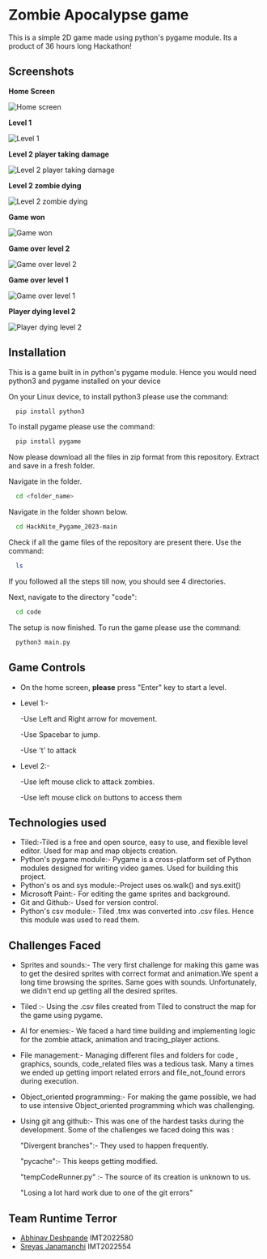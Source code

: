 
# Zombie Apocalypse  game

This is a simple 2D game made using python's pygame module.
Its a product of 36 hours long Hackathon!

## Screenshots

__Home Screen__

![Home screen](https://github.com/Abhi-git-ghpro/HackNite_backup/blob/main/screenshots_for_game/1.png)

__Level 1__

![Level 1](https://github.com/Abhi-git-ghpro/HackNite_backup/blob/main/screenshots_for_game/2.png)

__Level 2 player taking damage__

![Level 2 player taking damage](https://github.com/Abhi-git-ghpro/HackNite_backup/blob/main/screenshots_for_game/3.png)

__Level 2 zombie dying__

![Level 2 zombie dying](https://github.com/Abhi-git-ghpro/HackNite_backup/blob/main/screenshots_for_game/4.png)

__Game won__

![Game won](https://github.com/Abhi-git-ghpro/HackNite_backup/blob/main/screenshots_for_game/5.png)

__Game over level 2__

![Game over level 2](https://github.com/Abhi-git-ghpro/HackNite_backup/blob/main/screenshots_for_game/6.png)

__Game over level 1__

![Game over level 1](https://github.com/Abhi-git-ghpro/HackNite_backup/blob/main/screenshots_for_game/7.png)

__Player dying level 2__

![Player dying level 2](https://github.com/Abhi-git-ghpro/HackNite_backup/blob/main/screenshots_for_game/8.png)



## Installation

This is a game built in in python's pygame module. Hence you would need python3 and pygame installed on your device

On your Linux device,
to install python3 please use the command:
```bash
  pip install python3
```
To install pygame please use the command:
```bash
  pip install pygame
```
Now please download all the files in zip format from this repository. Extract and save in a fresh folder.

Navigate in the folder.
```bash
  cd <folder_name>
```
Navigate in the folder shown below.
```bash
  cd HackNite_Pygame_2023-main
```

Check if all the game files of the repository are present there.
Use the command:
```bash
  ls
```
If you followed all the steps till now, you should see 4 directories.

Next, navigate to the directory "code":
```bash
  cd code
```
The setup is now finished. To run the game please use the command:
```bash
  python3 main.py
```
## Game Controls

- On the home screen, __please__ press "Enter" key to start a level.

- Level 1:- 
  
  -Use Left and Right arrow for movement.

  -Use Spacebar to jump.
  
  -Use 't' to attack

- Level 2:-
  
  -Use left mouse click to attack zombies.

  -Use left mouse click on buttons to access them
## Technologies used

- Tiled:-Tiled is a free and open source, easy to use, and      flexible level editor. Used for map and map objects creation.
- Python's pygame module:- Pygame is a cross-platform set of Python modules designed for writing video games. Used for building this project.
- Python's os and sys module:-Project uses os.walk() and sys.exit()
- Microsoft Paint:- For editing the game sprites and background.
- Git and Github:- Used for version control.
- Python's csv module:- Tiled .tmx was converted into .csv files. Hence this module was used to read them.



## Challenges Faced
- Sprites and sounds:- The very first challenge for making this game was to get the desired sprites with correct format and animation.We spent a long time browsing the sprites. Same goes with sounds. Unfortunately, we didn't end up getting all the desired sprites.
- Tiled :- Using the .csv files created from Tiled to construct the map for the game using pygame.
- AI for enemies:- We faced a hard time building and implementing logic for the zombie attack, animation and tracing_player actions.
- File management:- Managing different files and folders for code , graphics, sounds, code_related files was a tedious task.
Many a times we ended up getting import related errors and file_not_found errors during execution.
- Object_oriented programming:- For making the game possible, we had to use intensive Object_oriented programming which was challenging.
- Using git ang github:- This was one of the hardest tasks during the development. Some of the challenges we faced doing this was :

  "Divergent branches":- They used to happen frequently.

  "pycache":- This keeps getting modified.

  "tempCodeRunner.py" :- The source of its creation is unknown  to us.

  "Losing a lot hard work due to one of the git errors"




## Team __Runtime Terror__

- [Abhinav Deshpande](https://github.com/Abhi-git-ghpro)
  IMT2022580
- [Sreyas Janamanchi](https://github.com/Sreyas-J)
  IMT2022554



